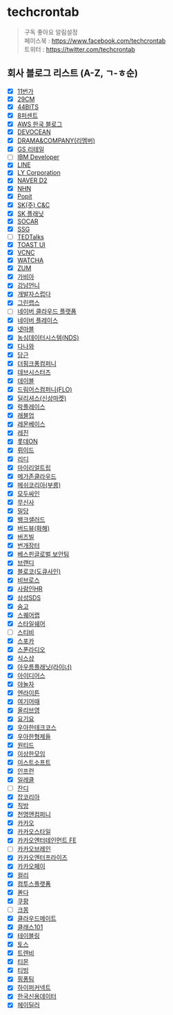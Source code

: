 # techcrontab
> 구독 좋아요 알림설정  
> 페이스북 : https://www.facebook.com/techcrontab  
> 트위터 : https://twitter.com/techcrontab

## 회사 블로그 리스트 (A-Z, ㄱ-ㅎ순)
- [x] [11번가](https://11st-tech.github.io/)
- [x] [29CM](https://medium.com/29cm)
- [x] [44BITS](https://www.44bits.io/ko)
- [x] [8퍼센트](https://8percent.github.io/)
- [x] [AWS 한국 블로그](https://aws.amazon.com/ko/blogs/korea/)
- [x] [DEVOCEAN](https://devocean.sk.com/)
- [x] [DRAMA&COMPANY(리멤버)](https://blog.dramancompany.com/)
- [x] [GS 리테일](https://gsretail.tistory.com/)
- [ ] [IBM Developer](https://developer.ibm.com/)
- [x] [LINE](https://engineering.linecorp.com/ko/blog/)
- [x] [LY Corporation](https://techblog.lycorp.co.jp/ja/blog)
- [x] [NAVER D2](https://d2.naver.com/home)
- [x] [NHN](https://meetup.toast.com/)
- [x] [Popit](https://www.popit.kr/)
- [x] [SK(주) C&C](https://engineering-skcc.github.io/)
- [x] [SK 플래닛](https://techtopic.skplanet.com/)
- [x] [SOCAR](https://tech.socarcorp.kr/)
- [x] [SSG](https://medium.com/ssgtech)
- [ ] [TEDTalks](https://www.ted.com/talks)
- [x] [TOAST UI](https://ui.toast.com/weekly-pick/ko)
- [x] [VCNC](https://engineering.vcnc.co.kr/)
- [x] [WATCHA](https://medium.com/watcha)
- [x] [ZUM](https://zuminternet.github.io/)
- [x] [가비아](https://library.gabia.com/)
- [x] [강남언니](https://blog.gangnamunni.com/blog/)
- [x] [개발자스럽다](https://blog.gaerae.com/)
- [x] [그린랩스](https://green-labs.github.io/)
- [ ] [네이버 클라우드 플랫폼](https://blog.naver.com/n_cloudplatform)
- [x] [네이버 플레이스](https://medium.com/naver-place-dev)
- [x] [넷마블](https://netmarble.engineering/)
- [x] [농심데이터시스템(NDS)](https://tech.cloud.nongshim.co.kr)
- [x] [다나와](https://danawalab.github.io/)
- [x] [당근](https://medium.com/daangn)
- [x] [더핑크퐁컴퍼니](https://medium.com/pinkfong)
- [x] [데브시스터즈](https://tech.devsisters.com/)
- [x] [데이블](https://teamdable.github.io)
- [x] [드림어스컴퍼니(FLO)](https://www.blog-dreamus.com/)
- [x] [딜리셔스(신상마켓)](https://dealicious-inc.github.io/)
- [x] [락플레이스](https://ossonazure.tistory.com/)
- [x] [래블업](https://blog.lablup.com)
- [x] [레몬베이스](https://medium.com/lemonbase) 
- [x] [레진](https://tech.lezhin.com/)
- [x] [롯데ON](https://techblog.lotteon.com/)
- [x] [뤼이드](https://riiidtechblog.medium.com/)
- [x] [리디](https://www.ridicorp.com/story-category/tech-blog/)
- [x] [마이리얼트립](https://medium.com/myrealtrip-product)
- [x] [메가존클라우드](https://medium.com/ctc-mzc)
- [x] [메쉬코리아(부릉)](https://mesh.dev/)
- [x] [모두싸인](https://team.modusign.co.kr)
- [x] [무신사](https://medium.com/musinsa-tech)
- [x] [밀당](https://medium.com/mildang)
- [x] [뱅크샐러드](https://blog.banksalad.com/)
- [x] [버드뷰(화해)](http://blog.hwahae.co.kr/category/all/tech/)
- [x] [버즈빌](https://tech.buzzvil.com/)
- [x] [번개장터](https://medium.com/bunjang-tech-blog)
- [x] [베스핀글로벌 보안팀](https://medium.com/opsnow-security)
- [x] [브랜디](http://labs.brandi.co.kr)
- [x] [블로코(도큐사인)](https://www.blocko.io/resource/blog/)
- [x] [비브로스](https://boostbrothers.github.io/)
- [x] [사람인HR](https://saramin.github.io/)
- [x] [삼성SDS](https://www.samsungsds.com/global/support/insights?lang=ko)
- [x] [숨고](https://medium.com/soomgo-tech)
- [x] [스퀘어랩](https://squarelab.co/blog/)
- [x] [스타일쉐어](https://medium.com/styleshare)
- [ ] [스티비](https://blog.stibee.com/dev-log/home)
- [x] [스포카](https://spoqa.github.io/)
- [x] [스푼라디오](https://medium.com/spoontech)
- [x] [식스샵](https://medium.com/sixshop)
- [x] [아우름플래닛(라이너)](https://blog.getliner.com/category/blogpost/tech/)
- [x] [아이디어스](https://medium.com/idus-tech)
- [x] [야놀자](https://medium.com/yanolja/)
- [x] [엔라이튼](https://medium.com/solarconnectdev)
- [x] [여기어때](https://techblog.gccompany.co.kr/)
- [x] [올리브영](http://tech.oliveyoung.co.kr/)
- [x] [요기요](https://techblog.yogiyo.co.kr/)
- [x] [우아한테크코스](https://tecoble.techcourse.co.kr/)
- [x] [우아한형제들](https://techblog.woowahan.com/)
- [x] [원티드](https://medium.com/wantedjobs)
- [x] [이상한모임](https://blog.weirdx.io/)
- [x] [이스트소프트](https://blog.est.ai/)
- [x] [인프런](https://tech.inflab.com/)
- [x] [일레클](https://medium.com/elecle-bike)
- [ ] [잔디](https://blog.jandi.com/ko/)
- [x] [잡코리아](https://techblog.jobkorea.co.kr) 
- [x] [직방](https://medium.com/zigbang)
- [x] [천명앤컴퍼니](https://medium.com/chunmyung)
- [x] [카카오](https://tech.kakao.com/)
- [x] [카카오스타일](https://devblog.croquis.com/ko/)
- [x] [카카오엔터테인먼트 FE](https://fe-developers.kakaoent.com/)
- [ ] [카카오브레인](https://www.kakaobrain.com/blog)
- [x] [카카오엔터프라이즈](https://tech.kakaoenterprise.com/)
- [x] [카카오페이](https://tech.kakaopay.com)
- [x] [컬리](https://helloworld.kurly.com/)
- [x] [컴투스플랫폼](https://tech.com2us.com/)
- [x] [콴다](https://blog.mathpresso.com/)
- [x] [쿠팡](https://medium.com/coupang-engineering)
- [ ] [크몽](https://blog.kmong.com/tech/home)
- [x] [클라우드메이트](https://tech.cloudmt.co.kr)
- [x] [클래스101](https://medium.com/class101)
- [x] [테이블링](https://techblog.tabling.co.kr/)
- [x] [토스](https://toss.tech/)
- [x] [트렌비](https://tech.trenbe.com)
- [x] [티몬](https://blog.naver.com/tmondev)
- [x] [티빙](https://medium.com/tving-team)
- [x] [핑퐁팀](https://blog.pingpong.us/)
- [x] [하이퍼커넥트](https://hyperconnect.github.io/)
- [x] [한국신용데이터](https://www.blog.kcd.co.kr/)
- [x] [헤이딜러](https://medium.com/prnd)
